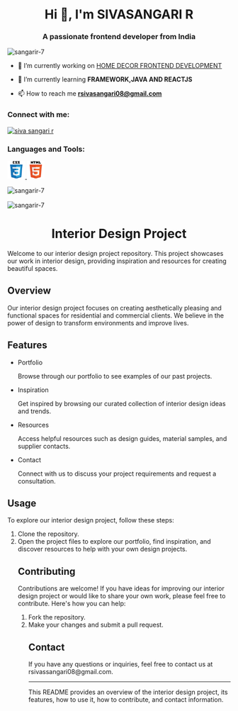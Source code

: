 <h1 align="center">Hi 👋, I'm SIVASANGARI R</h1>
<h3 align="center">A passionate frontend developer from India</h3>

<p align="left"> <img src="https://komarev.com/ghpvc/?username=sangarir-7&label=Profile%20views&color=0e75b6&style=flat" alt="sangarir-7" /> </p>

- 🔭 I’m currently working on [HOME DECOR FRONTEND DEVELOPMENT](https://github.com/SangariR-7/Home-Decor-and-Interior-Design.git)

- 🌱 I’m currently learning **FRAMEWORK,JAVA AND REACTJS**

- 📫 How to reach me **rsivasangari08@gmail.com**

<h3 align="left">Connect with me:</h3>
<p align="left">
<a href="https://linkedin.com/in/siva sangari r" target="blank"><img align="center" src="https://raw.githubusercontent.com/rahuldkjain/github-profile-readme-generator/master/src/images/icons/Social/linked-in-alt.svg" alt="siva sangari r" height="30" width="40" /></a>
</p>

<h3 align="left">Languages and Tools:</h3>
<p align="left"> <a href="https://www.w3schools.com/css/" target="_blank" rel="noreferrer"> <img src="https://raw.githubusercontent.com/devicons/devicon/master/icons/css3/css3-original-wordmark.svg" alt="css3" width="40" height="40"/> </a> <a href="https://www.w3.org/html/" target="_blank" rel="noreferrer"> <img src="https://raw.githubusercontent.com/devicons/devicon/master/icons/html5/html5-original-wordmark.svg" alt="html5" width="40" height="40"/> </a> </p>

<p><img align="center" src="https://github-readme-stats.vercel.app/api/top-langs?username=sangarir-7&show_icons=true&locale=en&layout=compact" alt="sangarir-7" /></p>

<p><img align="center" src="https://github-readme-streak-stats.herokuapp.com/?user=sangarir-7&" alt="sangarir-7" /></p>

<center><h1>Interior Design Project</h1></center>

<p>Welcome to our interior design project repository. This project showcases our work in interior design, providing inspiration and resources for creating beautiful spaces.</p>

<h2>Overview</h2>

<p>Our interior design project focuses on creating aesthetically pleasing and functional spaces for residential and commercial clients. We believe in the power of design to transform environments and improve lives.

<h2>Features</h2>
<ul>
    <li>Portfolio</li>
    <p>Browse through our portfolio to see examples of our past projects.</p>
    <li>Inspiration</li>
    <p>Get inspired by browsing our curated collection of interior design ideas and trends.</p>
    <li>Resources</li>
    <p>Access helpful resources such as design guides, material samples, and supplier contacts.</p>
    <li>Contact</li>
    <p>Connect with us to discuss your project requirements and request a consultation.</p>
</ul>

<h2>Usage</h2>
<p>To explore our interior design project, follow these steps:</p>
<ol>
    <li>Clone the repository.</li>
    <li>Open the project files to explore our portfolio, find inspiration, and discover resources to help with your own design projects.</li>
<h2>Contributing</h2>
<p>Contributions are welcome! If you have ideas for improving our interior design project or would like to share your own work, please feel free to contribute. Here's how you can help:</p>
<ol>
    <li>Fork the repository.</li>
    <li>Make your changes and submit a pull request.</li>
<h2>Contact</h2>
<p>If you have any questions or inquiries, feel free to contact us at rsivassangari08@gmail.com.</p>
<hr>
<p>This README provides an overview of the interior design project, its features, how to use it, how to contribute, and contact information.</p>



